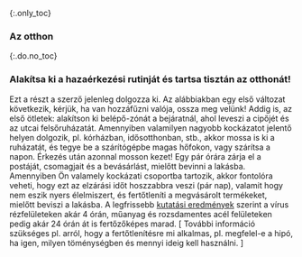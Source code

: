 {:.only_toc} 
 ### Az otthon

 {:.do.no_toc} 
 ### Alakítsa ki a hazaérkezési rutinját és tartsa tisztán az otthonát! 

 Ezt a részt a szerző jelenleg dolgozza ki. Az alábbiakban egy első változat következik, kérjük, ha van hozzáfűzni valója, ossza meg velünk!
 Addig is, az első ötletek: alakítson ki belépő-zónát a bejáratnál, ahol leveszi a cipőjét és az utcai felsőruházatát. Amennyiben valamilyen nagyobb kockázatot jelentő helyen dolgozik, pl. kórházban, idősotthonban, stb., akkor mossa is ki a ruházatát, és tegye be a szárítógépbe magas hőfokon, vagy szárítsa a napon. Érkezés után azonnal mosson kezet! Egy pár órára zárja el a postáját, csomagjait és a bevásárlást, mielőtt bevinni a lakásba. Amennyiben Ön valamely kockázati csoportba tartozik, akkor fontolóra veheti, hogy ezt az elzárási időt hoszzabbra veszi (pár nap), valamit hogy nem eszik nyers élelmiszert, és fertőtleníti a megvásárolt termékeket, mielőtt beviszi a lakásba.
A legfrissebb [kutatási eredmények](https://www.medrxiv.org/content/10.1101/2020.03.09.20033217v1.full.pdf) szerint a vírus rézfelületeken akár 4 órán, műanyag és rozsdamentes acél felületeken pedig akár 24 órán át is fertőzőképes marad.
\[ További információ szükséges pl. arról, hogy a fertőtlenítésre mi alkalmas, pl. megfelel-e a hipó, ha igen, milyen töménységben és mennyi ideig kell használni. \]

